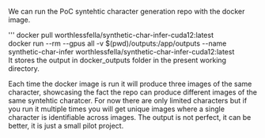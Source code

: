 We can run the PoC syntehtic character generation repo with the docker image.

'''
docker pull worthlessfella/synthetic-char-infer-cuda12:latest  
docker run --rm --gpus all -v $(pwd)/outputs:/app/outputs --name synthetic-char-infer worthlessfella/synthetic-char-infer-cuda12:latest  
It stores the output in docker_outputs folder in the present working directory.  


Each time the docker image is run it will produce three images of the same character, showcasing the fact the repo can produce different images of the same syntehtic charatcer.
For now there are only limited characters but if you run it multiple times you will get unique images where a single character is identifiable across images.
The output is not perfect, it can be better, it is just a small pilot project.

